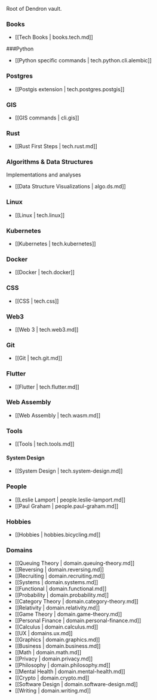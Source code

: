 
Root of Dendron vault.

### Books

- [[Tech Books | books.tech.md]]

###Python

- [[Python specific commands | tech.python.cli.alembic]]

### Postgres

- [[Postgis extension | tech.postgres.postgis]]

### GIS

- [[GIS commands | cli.gis]]

### Rust

- [[Rust First Steps | tech.rust.md]]

### Algorithms & Data Structures

Implementations and analyses

- [[Data Structure Visualizations | algo.ds.md]]

### Linux

- [[Linux | tech.linux]]

### Kubernetes

- [[Kubernetes | tech.kubernetes]]

### Docker

- [[Docker | tech.docker]]

### CSS

- [[CSS | tech.css]]

### Web3

- [[Web 3 | tech.web3.md]]

### Git

- [[Git | tech.git.md]]

### Flutter

- [[Flutter | tech.flutter.md]]

### Web Assembly

- [[Web Assembly | tech.wasm.md]]

### Tools

- [[Tools | tech.tools.md]]

#### System Design

- [[System Design | tech.system-design.md]]

### People

- [[Leslie Lamport | people.leslie-lamport.md]]
- [[Paul Graham | people.paul-graham.md]]

### Hobbies

- [[Hobbies | hobbies.bicycling.md]]

### Domains

- [[Queuing Theory | domain.queuing-theory.md]]
- [[Reversing | domain.reversing.md]]
- [[Recruiting | domain.recruiting.md]]
- [[Systems | domain.systems.md]]
- [[Functional | domain.functional.md]]
- [[Probability |  domain.probability.md]]
- [[Category Theory | domain.category-theory.md]]
- [[Relativity | domain.relativity.md]]
- [[Game Theory | domain.game-theory.md]]
- [[Personal Finance | domain.personal-finance.md]]
- [[Calculus | domain.calculus.md]]
- [[UX | domains.ux.md]]
- [[Graphics | domain.graphics.md]]
- [[Business | domain.business.md]]
- [[Math | domain.math.md]]
- [[Privacy | domain.privacy.md]]
- [[Philosophy | domain.philosophy.md]]
- [[Mental Health | domain.mental-health.md]]
- [[Crypto | domain.crypto.md]]
- [[Software Design | domain.software-design.md]]
- [[Writing | domain.writing.md]]
